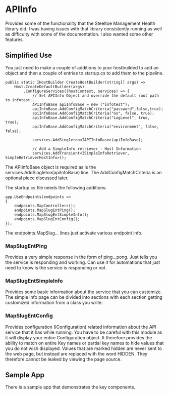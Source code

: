 # APIInfo
Provides some of the functionality that the Steeltoe Management Health library did.  I was having issues with that library consistently running as well as difficulty with some of the documentation.  I also wanted some other features.  

## Simplified Use
You just need to make a couple of additions to your hostbuilded to add an object and then a couple of entries to startup.cs to add them to the pipeline.

```<language>
public static IHostBuilder CreateHostBuilder(string[] args) =>
	Host.CreateDefaultBuilder(args)
		.ConfigureServices((hostContext, services) => {
			// Set APIInfo Object and override the default root path to infotest...
			APIInfoBase apiInfoBase = new ("infotest");
			apiInfoBase.AddConfigMatchCriteria("password",false,true);
			apiInfoBase.AddConfigMatchCriteria("os", false, true);
			apiInfoBase.AddConfigMatchCriteria("LogLevel", true, true);
			apiInfoBase.AddConfigMatchCriteria("environment", false, false);

			services.AddSingleton<IAPIInfoBase>(apiInfoBase);

			// Add a SimpleInfo retriever - Host Information
			services.AddTransient<ISimpleInfoRetriever, SimpleRetrieverHostInfo>();
```

The APIInfoBase object is required as is the services.AddSingleton<IAPIInfoBase>(apiInfoBase) line.  The AddConfigMatchCriteria is an optional piece discussed later.


The startup.cs file needs the following additions:
```<language>
app.UseEndpoints(endpoints =>
{		
	endpoints.MapControllers();
	endpoints.MapSlugEntPing();
	endpoints.MapSlugEntSimpleInfo();
	endpoints.MapSlugEntConfig();
});
```

The endpoints.MapSlug... lines just activate various endpoint info.

### MapSlugEntPing
Provides a very simple response in the form of ping...pong.  Just tells you the service is responding and working.  Can use it for automations that just need to know is the service is responding or not.

### MapSlugEntSimpleInfo 
Provides some basic information about the service that you can customize.  The simple info page can be divided into sections with each section getting customized information from a class you write.  

### MapSlugEntConfig
Provides configuration (IConfiguration) related information about the API service that it has while running.  You have to be careful with this module as it will display your entire Configuration object.
It therefore provides the ability to match on entire Key names or partial key names to hide values that you do not wish displayed.  Values that are marked hidden are never sent to the web page, but instead are replaced with the word HIDDEN.  They therefore cannot be leaked by viewing the page source.

## Sample App
There is a sample app that demonstrates the key components.
